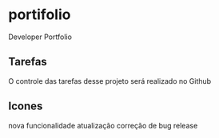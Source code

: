 # portifolio
Developer Portfolio

## Tarefas

O controle das tarefas desse projeto será realizado no Github

## Icones

nova funcionalidade
atualização
correção de bug
release
